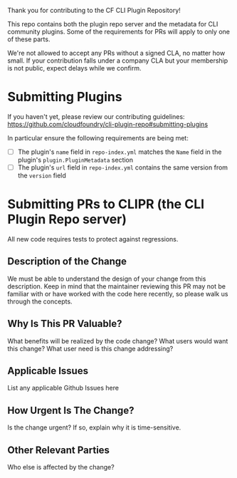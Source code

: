 Thank you for contributing to the CF CLI Plugin Repository!

This repo contains both the plugin repo server and the metadata for CLI
community plugins.
Some of the requirements for PRs will apply to only one of these parts.

We're not allowed to accept any PRs without a signed CLA, no matter how small.
If your contribution falls under a company CLA but your membership is not public, expect delays while we confirm.

# Submitting Plugins

If you haven't yet, please review our contributing guidelines:  
https://github.com/cloudfoundry/cli-plugin-repo#submitting-plugins

In particular ensure the following requirements are being met:
* [ ] The plugin's `name` field in `repo-index.yml` matches the `Name` field in the plugin's `plugin.PluginMetadata` section
* [ ] The plugin's `url` field in `repo-index.yml` contains the same version from the `version` field

# Submitting PRs to CLIPR (the CLI Plugin Repo server)

All new code requires tests to protect against regressions.

## Description of the Change

We must be able to understand the design of your change from this description.
Keep in mind that the maintainer reviewing this PR may not be familiar with or
have worked with the code here recently, so please walk us through the concepts.


## Why Is This PR Valuable?

What benefits will be realized by the code change? What users would want this change? What user need is this change addressing?


## Applicable Issues

List any applicable Github Issues here

## How Urgent Is The Change?

Is the change urgent? If so, explain why it is time-sensitive.

## Other Relevant Parties

Who else is affected by the change?
